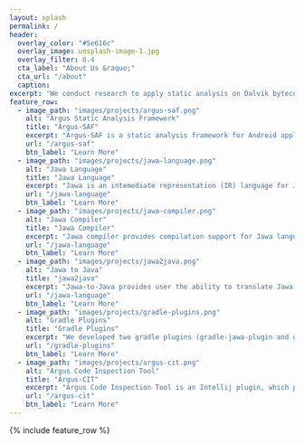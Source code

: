 ```yaml
---
layout: splash
permalink: /
header:
  overlay_color: "#5e616c"
  overlay_image: unsplash-image-1.jpg
  overlay_filter: 0.4
  cta_label: "About Us &raquo;"
  cta_url: "/about"
  caption:
excerpt: 'We conduct research to apply static analysis on Dalvik bytecode of both Android applications and libraries, for the purpose of identifying potential malicious behaviors or program vulnerabilities.'
feature_row:
  - image_path: "images/projects/argus-saf.png"
    alt: "Argus Static Analysis Framework"
    title: "Argus-SAF"
    excerpt: "Argus-SAF is a static analysis framework for Android applications and libraries. It integrated Jawa and Amandroid, and have the capability to perform comprehensive, efficient and highly precise Inter-component Data Flow Analysis."
    url: "/argus-saf"
    btn_label: "Learn More"
  - image_path: "images/projects/jawa-language.png"
    alt: "Jawa Language"
    title: "Jawa Language"
    excerpt: "Jawa is an intemediate representation (IR) language for Java-like bytecode (eg., Java bytecode, Dalvik bytecode). It is a subset of Pilar language. Jawa defines the grammar for static analysis and IDE tools build upon it."
    url: "/jawa-language"
    btn_label: "Learn More"
  - image_path: "images/projects/jawa-compiler.png"
    alt: "Jawa Compiler"
    title: "Jawa Compiler"
    excerpt: "Jawa compiler provides compilation support for Jawa language. It provides lexer and parser to parse jawa code, and code generator to generate java bytecode from jawa code. This gives Jawa language the ability to work with java program and perform cross compilation."
    url: "/jawa-language"
    btn_label: "Learn More"
  - image_path: "images/projects/jawa2java.png"
    alt: "Jawa to Java"
    title: "jawa2java"
    excerpt: "Jawa-to-Java provides user the ability to translate Jawa code to Java code, which helps reverse engineering Android application much easier. jawa2java addressed the challenges of recovering control logics and exception handling, and we plan to further optimize the tranlation to make it even more readable."
    url: "/jawa-language"
    btn_label: "Learn More"
  - image_path: "images/projects/gradle-plugins.png"
    alt: "Gradle Plugins"
    title: "Gradle Plugins"
    excerpt: "We developed two gradle plugins (gradle-jawa-plugin and gradle-android-jawa-plugin) for allowing Jawa language to build with java and android program."
    url: "/gradle-plugins"
    btn_label: "Learn More"
  - image_path: "images/projects/argus-cit.png"
    alt: "Argus Code Inspection Tool"
    title: "Argus-CIT"
    excerpt: "Argus Code Inspection Tool is an Intellij plugin, which provides an IDE environment for editing Jawa language. It also helps user to do reverse engineering and perform analysis of Android application."
    url: "/argus-cit"
    btn_label: "Learn More"
---
```


{% include feature_row %}
